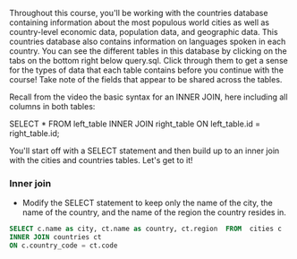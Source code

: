 Throughout this course, you'll be working with the countries database containing information about the most populous world 
cities as well as country-level economic data, population data, and geographic data. This countries database also contains 
information on languages spoken in each country.
You can see the different tables in this database by clicking on the tabs on the bottom right below query.sql. Click through 
them to get a sense for the types of data that each table contains before you continue with the course! Take note of the fields 
that appear to be shared across the tables.

Recall from the video the basic syntax for an INNER JOIN, here including all columns in both tables:

SELECT *
FROM left_table
INNER JOIN right_table
ON left_table.id = right_table.id;

You'll start off with a SELECT statement and then build up to an inner join with the cities and countries tables.
Let's get to it!

### Inner join
- Modify the SELECT statement to keep only the name of the city, the name of the country, and the name of the region the 
country resides in.

``` sql
SELECT c.name as city, ct.name as country, ct.region  FROM  cities c
INNER JOIN countries ct
ON c.country_code = ct.code
```
